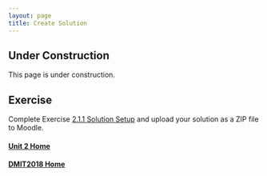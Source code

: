 ```yaml
---
layout: page
title: Create Solution
---
```


## Under Construction
This page is under construction.

## Exercise
Complete Exercise [2.1.1 Solution Setup](2_1_1.md) and upload your solution as a ZIP file to Moodle.

#### [Unit 2 Home](index.md)
#### [DMIT2018 Home](../) 
